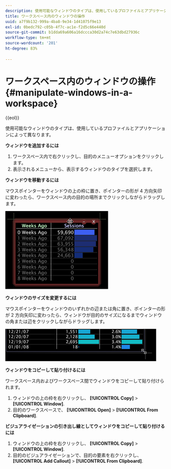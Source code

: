 ```yaml
---
description: 使用可能なウィンドウのタイプは、使用しているプロファイルとアプリケーションによって異なります。
title: ワークスペース内のウィンドウの操作
uuid: a7f9b132-999a-4ba8-9e34-1d41075f9e13
exl-id: 0bedc792-c05b-4f7c-ac1e-f2d5c66e440d
source-git-commit: b1dda69a606a16dccca30d2a74c7e63dbd27936c
workflow-type: tm+mt
source-wordcount: '201'
ht-degree: 83%

---
```


# ワークスペース内のウィンドウの操作{#manipulate-windows-in-a-workspace}

{{eol}}

使用可能なウィンドウのタイプは、使用しているプロファイルとアプリケーションによって異なります。

**ウィンドウを追加するには**

1. ワークスペース内で右クリックし、目的のメニューオプションをクリックします。
1. 表示されるメニューから、表示するウィンドウのタイプを選択します。

**ウィンドウを移動するには**

マウスポインターをウィンドウの上の枠に置き、ポインターの形が 4 方向矢印に変わったら、ワークスペース内の目的の場所までクリックしながらドラッグします。

![](assets/vis_moving.png)

**ウィンドウのサイズを変更するには**

マウスポインターをウィンドウのいずれかの辺または角に置き、ポインターの形が 2 方向矢印に変わったら、ウィンドウが目的のサイズになるまでウィンドウの角または辺をクリックしながらドラッグします。

![](assets/vis_resize.png)

**ウィンドウをコピーして貼り付けるには**

ワークスペース内およびワークスペース間でウィンドウをコピーして貼り付けられます。

1. ウィンドウの上の枠を右クリックし、 **[!UICONTROL Copy]** > **[!UICONTROL Window]**.
1. 目的のワークスペースで、 **[!UICONTROL Open]** > **[!UICONTROL From Clipboard]**.

**ビジュアライゼーションの引き出し線としてウィンドウをコピーして貼り付けるには**

1. ウィンドウの上の枠を右クリックし、 **[!UICONTROL Copy]** > **[!UICONTROL Window]**.
1. 目的のビジュアライゼーションで、目的の要素を右クリックし、 **[!UICONTROL Add Callout]** > **[!UICONTROL From Clipboard]**.
